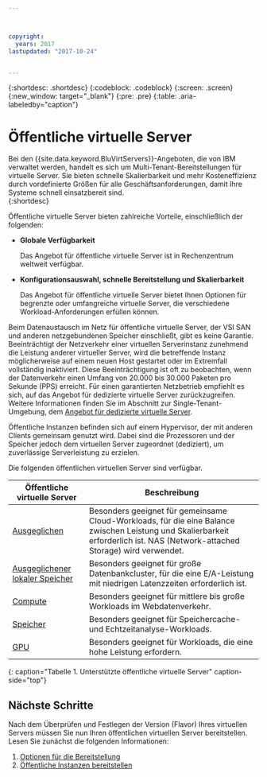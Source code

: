 ```yaml
---



copyright:
  years: 2017
lastupdated: "2017-10-24"


---
```


{:shortdesc: .shortdesc}
{:codeblock: .codeblock}
{:screen: .screen}
{:new_window: target="_blank"}
{:pre: .pre}
{:table: .aria-labeledby="caption"}

# Öffentliche virtuelle Server
Bei den {{site.data.keyword.BluVirtServers}}-Angeboten, die von IBM verwaltet werden, handelt es sich um Multi-Tenant-Bereitstellungen für virtuelle Server. Sie bieten schnelle Skalierbarkeit und mehr Kosteneffizienz durch vordefinierte Größen für alle Geschäftsanforderungen, damit Ihre Systeme schnell einsatzbereit sind.  
{:shortdesc}

Öffentliche virtuelle Server bieten zahlreiche Vorteile, einschließlich der folgenden:

* **Globale Verfügbarkeit** 

    Das Angebot für öffentliche virtuelle Server ist in Rechenzentrum weltweit verfügbar.

* **Konfigurationsauswahl, schnelle Bereitstellung und Skalierbarkeit** 

    Das Angebot für öffentliche virtuelle Server bietet Ihnen Optionen für begrenzte oder umfangreiche virtuelle Server, die verschiedene Workload-Anforderungen erfüllen können.

Beim Datenaustausch im Netz für öffentliche virtuelle Server, der VSI SAN und anderen netzgebundenen Speicher einschließt, gibt es keine Garantie. Beeinträchtigt der Netzverkehr einer virtuellen Serverinstanz zunehmend die Leistung anderer virtueller Server, wird die betreffende Instanz möglicherweise auf einem neuen Host gestartet oder im Extremfall vollständig inaktiviert. Diese Beeinträchtigung ist oft zu beobachten, wenn der Datenverkehr einen Umfang von 20.000 bis 30.000 Paketen pro Sekunde (PPS) erreicht.  Für einen garantierten Netzbetrieb empfiehlt es sich, auf das Angebot für dedizierte virtuelle Server zurückzugreifen. Weitere Informationen finden Sie im Abschnitt zur Single-Tenant-Umgebung, dem [Angebot für dedizierte virtuelle Server](../vsi/vsi_dedicated.html).

Öffentliche Instanzen befinden sich auf einem Hypervisor, der mit anderen Clients gemeinsam genutzt wird. Dabei sind die Prozessoren und der Speicher jedoch dem virtuellen Server zugeordnet (dediziert), um zuverlässige Serverleistung zu erzielen. 

Die folgenden öffentlichen virtuellen Server sind verfügbar. 

| Öffentliche virtuelle Server  | Beschreibung                                                                                              |
| ----------------------- | -------------------------------------------------------------------------------------------------------- | 
| [Ausgeglichen](../vsi/vsi_public_balanced.html) | Besonders geeignet für gemeinsame Cloud-Workloads, für die eine Balance zwischen Leistung und Skalierbarkeit erforderlich ist. NAS (Network-attached Storage) wird verwendet.|
| [Ausgeglichener lokaler Speicher](../vsi/vsi_public_balanced_local.html) | Besonders geeignet für große Datenbankcluster, für die eine E/A-Leistung mit niedrigen Latenzzeiten erforderlich ist.|
| [Compute](../vsi/vsi_public_compute.html) | Besonders geeignet für mittlere bis große Workloads im Webdatenverkehr.|
| [Speicher](../vsi/vsi_public_memory.html)  | Besonders geeignet für Speichercache- und Echtzeitanalyse-Workloads.
| [GPU](../vsi/vsi_public_gpu.html)  | Besonders geeignet für Workloads, die eine hohe Leistung erfordern.
{: caption="Tabelle 1. Unterstützte öffentliche virtuelle Server" caption-side="top"}

## Nächste Schritte

Nach dem Überprüfen und Festlegen der Version (Flavor) Ihres virtuellen Servers müssen Sie nun Ihren öffentlichen virtuellen Server bereitstellen. Lesen Sie zunächst die folgenden Informationen: 
1. [Optionen für die Bereitstellung](../vsi/vsi_public_selections.html)
2. [Öffentliche Instanzen bereitstellen](../vsi/vsi_provision_public.html)
